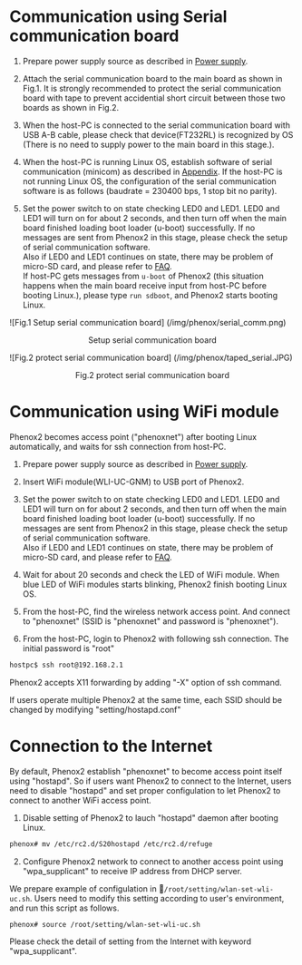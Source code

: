 # Communication using Serial communication board
  
1. Prepare power supply source as described in [Power supply](power.md).
  
2. Attach the serial communication board to the main board  as shown in Fig.1. It is strongly recommended to protect the serial communication board with tape to prevent accidential short circuit between those two boards as shown in Fig.2.
  
3. When the host-PC is connected to the serial communication board with USB A-B cable, please check that device(FT232RL) is recognized by OS (There is no need to supply power to the main board in this stage.).
  
4. When the host-PC is running Linux OS, establish software of serial communication (minicom) as described in [Appendix](../appendix.md). If the host-PC is not running Linux OS, the configuration of the serial communication software is as follows (baudrate = 230400 bps, 1 stop bit  no parity).

5. Set the power switch to on state checking LED0 and LED1. LED0 and LED1 will turn on for about 2 seconds, and then turn off when the main board finished loading boot loader (u-boot) successfully. If no messages are sent from Phenox2 in this stage, please check the setup of serial communication software.  
Also if LED0 and LED1 continues on state, there may be problem of micro-SD card, and please refer to [FAQ](../faq.md).  
If host-PC gets messages from ``u-boot`` of Phenox2 (this situation happens when the main board receive input from host-PC before booting Linux.), please type ``run sdboot``, and Phenox2 starts booting Linux.
  
![Fig.1 Setup serial communication board] (/img/phenox/serial_comm.png)
<div align="center">Setup serial communication board </div>

![Fig.2 protect serial communication board] (/img/phenox/taped_serial.JPG)
<div align="center">Fig.2 protect serial communication board</div>

# Communication using WiFi module
Phenox2 becomes access point ("phenoxnet") after booting Linux automatically, and waits for ssh connection from host-PC. 
  
1. Prepare power supply source as described in [Power supply](power.md).

2. Insert WiFi module(WLI-UC-GNM) to USB port of Phenox2.
  
3. Set the power switch to on state checking LED0 and LED1. LED0 and LED1 will turn on for about 2 seconds, and then turn off when the main board finished loading boot loader (u-boot) successfully. If no messages are sent from Phenox2 in this stage, please check the setup of serial communication software.  
Also if LED0 and LED1 continues on state, there may be problem of micro-SD card, and please refer to [FAQ](../faq.md).
  
4. Wait for about 20 seconds and check the LED of WiFi module. When blue LED of WiFi modules starts blinking, Phenox2 finish booting Linux OS.
  
5. From the host-PC, find the wireless network access point. And connect to "phenoxnet" (SSID is "phenoxnet" and password is "phenoxnet").
  
6. From the host-PC, login to Phenox2 with following ssh connection.
The initial password is "root"
```bash
hostpc$ ssh root@192.168.2.1
```
  
Phenox2 accepts X11 forwarding by adding "-X" option of ssh command.

If users operate multiple Phenox2 at the same time, each SSID should be changed by modifying "setting/hostapd.conf" 

# Connection to the Internet
By default, Phenox2 establish "phenoxnet" to become access point itself using "hostapd". So if users want Phenox2 to connect to the Internet, users need to disable "hostapd" and set proper configulation to let Phenox2 to connect to another WiFi access point.

1. Disable setting of Phenox2 to lauch "hostapd" daemon after booting Linux.
```bash
phenox# mv /etc/rc2.d/S20hostapd /etc/rc2.d/refuge
```

2. Configure Phenox2 network to connect to another access point using "wpa_supplicant" to receive IP address from DHCP server. 

We prepare example of configulation in ゙`/root/setting/wlan-set-wli-uc.sh`. Users need to modify this setting according to user's environment, and run this script as follows.
```bash
phenox# source /root/setting/wlan-set-wli-uc.sh
```
Please check the detail of setting from the Internet with keyword "wpa_supplicant". 

